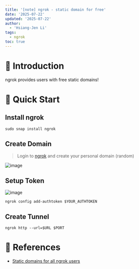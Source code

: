 ```yaml
---
title: '[note] ngrok - static domain for free'
date: '2025-07-22'
updated: '2025-07-22'
author:
  - 'Hsiang-Jen Li'
tags:
  - ngrok
toc: true
---
```


# 📌 Introduction

ngrok provides users with free static domains!

<!-- more -->

# 🚀 Quick Start

## Install ngrok

```shell
sudo snap install ngrok
```

## Create Domain

> Login to [ngrok](https://dashboard.ngrok.com/login) and create your personal domain (random)

![image](https://hackmd.io/_uploads/BJj8LzTLge.png)

## Setup Token

![image](https://hackmd.io/_uploads/BklCszTUlx.png)


```shell
ngrok config add-authtoken $YOUR_AUTHTOKEN
```

## Create Tunnel

```shell
ngrok http --url=$URL $PORT
```

# 🔗 References

- [Static domains for all ngrok users](https://ngrok.com/blog-post/free-static-domains-ngrok-users)
